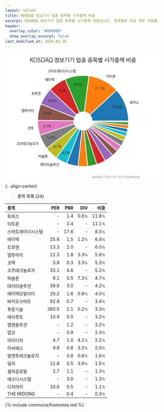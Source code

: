 ```yaml
---
layout: splash
title: KOSDAQ 정보기기 업종 종목별 시가총액 비중
excerpt: KOSDAQ 정보기기 업종 종목별 시가총액 비중입니다. 종목별로 주요 재무 지표를 함께 표시합니다.
header:
  overlay_color: "#800000"
  show_overlay_excerpt: false
last_modified_at: 2024-03-26
---
```



![KOSDAQ 정보기기 업종 종목별 시가총액 비중](/stats/sector/images/kosdaq_업종_정보기기_종목.png){: .align-center}


> **종목 목록 (24)**<a id="list"></a>

| **종목** | **PER** | **PBR** | **DIV** | **비중** |
| :------- | ------: | ------: | ------: | -------: |
| 토비스 | - | 1.4 | 0.6<small>%</small> | 11.8<small>%</small> |
| 이트론 | - | 2.4 | - | 11.1<small>%</small> |
| 스마트레이더시스템 | - | 17.6 | - | 8.5<small>%</small> |
| 에이텍 | 25.6 | 1.5 | 1.2<small>%</small> | 6.4<small>%</small> |
| 트루엔 | 13.3 | 2.0 | - | 6.0<small>%</small> |
| 엠투아이 | 12.3 | 1.8 | 3.3<small>%</small> | 5.9<small>%</small> |
| 코텍 | 3.8 | 0.3 | 3.3<small>%</small> | 5.3<small>%</small> |
| 코츠테크놀로지 | 33.1 | 4.6 | - | 5.2<small>%</small> |
| 빅솔론 | 8.1 | 0.5 | 7.3<small>%</small> | 4.7<small>%</small> |
| 데이타솔루션 | 38.6 | 3.0 | - | 4.2<small>%</small> |
| 에이텍모빌리티 | 20.2 | 1.6 | 0.6<small>%</small> | 4.0<small>%</small> |
| 바이오스마트 | 92.8 | 0.7 | - | 3.4<small>%</small> |
| 푸른기술 | 360.0 | 2.1 | 0.2<small>%</small> | 3.3<small>%</small> |
| 에이루트 | 10.9 | 0.5 | - | 3.2<small>%</small> |
| 엠젠솔루션 | - | 1.2 | - | 3.2<small>%</small> |
| 앱코 | - | 0.9 | - | 2.3<small>%</small> |
| 아이디피 | 4.7 | 1.0 | 4.1<small>%</small> | 2.2<small>%</small> |
| 이씨에스 | 9.8 | 0.8 | 3.2<small>%</small> | 2.0<small>%</small> |
| 알엔투테크놀로지 | - | 0.8 | 0.6<small>%</small> | 1.6<small>%</small> |
| 딜리 | 11.8 | 0.5 | 3.6<small>%</small> | 1.5<small>%</small> |
| 셀피글로벌 | 2.7 | 1.1 | - | 1.3<small>%</small> |
| 에스디시스템 | - | 3.0 | - | 1.3<small>%</small> |
| 디지아이 | 33.6 | 0.5 | - | 1.1<small>%</small> |
| THE MIDONG | - | 0.4 | - | 0.3<small>%</small> |

{% include commons/footnotes.md %}